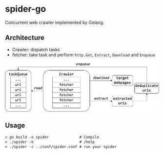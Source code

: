 # spider-go
Concurrent web crawler implemented by Golang.

## Architecture

- Crawler: dispatch tasks
- fetcher: take task and perform `http.Get`, `Extract`, `Download` and `Enqueue`

![spider](spider.png)


## Usage
```shell script
> go build -o spider              # Compile
> ./spider -h                     # /help
> ./spider -c ../conf/spider.conf # run your spider
```
  